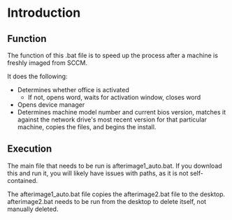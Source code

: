# **Introduction**

## Function
The function of this .bat file is to speed up the process after a machine is freshly imaged from SCCM. 

It does the following:
* Determines whether office is activated
  * If not, opens word, waits for activation window, closes word
* Opens device manager
* Determines machine model number and current bios version, matches it against the network drive's most recent version for that particular machine, copies the files, and begins the install.

## Execution
The main file that needs to be run is afterimage1_auto.bat. If you download this and run it, you will likely have issues with paths, as it is not self-contained.

The afterimage1_auto.bat file copies the afterimage2.bat file to the desktop.
afterimage2.bat needs to be run from the desktop to delete itself, not manually deleted.